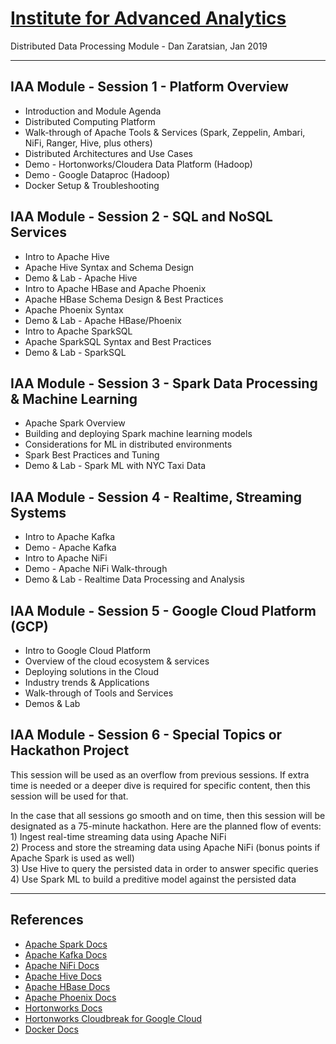 # [Institute for Advanced Analytics](https://analytics.ncsu.edu/)
Distributed Data Processing Module - Dan Zaratsian, Jan 2019

-----------------

## IAA Module - Session 1 - Platform Overview
* Introduction and Module Agenda
* Distributed Computing Platform
* Walk-through of Apache Tools & Services (Spark, Zeppelin, Ambari, NiFi, Ranger, Hive, plus others)
* Distributed Architectures and Use Cases
* Demo - Hortonworks/Cloudera Data Platform (Hadoop)
* Demo - Google Dataproc (Hadoop)
* Docker Setup & Troubleshooting

## IAA Module - Session 2 - SQL and NoSQL Services
* Intro to Apache Hive
* Apache Hive Syntax and Schema Design
* Demo & Lab - Apache Hive
* Intro to Apache HBase and Apache Phoenix
* Apache HBase Schema Design & Best Practices
* Apache Phoenix Syntax
* Demo & Lab - Apache HBase/Phoenix
* Intro to Apache SparkSQL
* Apache SparkSQL Syntax and Best Practices
* Demo & Lab - SparkSQL

## IAA Module - Session 3 - Spark Data Processing & Machine Learning
* Apache Spark Overview
* Building and deploying Spark machine learning models
* Considerations for ML in distributed environments
* Spark Best Practices and Tuning
* Demo & Lab - Spark ML with NYC Taxi Data

## IAA Module - Session 4 - Realtime, Streaming Systems
* Intro to Apache Kafka
* Demo - Apache Kafka
* Intro to Apache NiFi
* Demo - Apache NiFi Walk-through
* Demo & Lab - Realtime Data Processing and Analysis

## IAA Module - Session 5 - Google Cloud Platform (GCP)
* Intro to Google Cloud Platform
* Overview of the cloud ecosystem & services
* Deploying solutions in the Cloud
* Industry trends & Applications
* Walk-through of Tools and Services
* Demos & Lab

## IAA Module - Session 6 - Special Topics or Hackathon Project
This session will be used as an overflow from previous sessions. If extra time is needed 
or a deeper dive is required for specific content, then this session will be used for that. 

In the case that all sessions go smooth and on time, then this session will be designated 
as a 75-minute hackathon. Here are the planned flow of events:
<br>1) Ingest real-time streaming data using Apache NiFi
<br>2) Process and store the streaming data using Apache NiFi (bonus points if Apache Spark is used as well)
<br>3) Use Hive to query the persisted data in order to answer specific queries
<br>4) Use Spark ML to build a preditive model against the persisted data

-----------------

## References
* [Apache Spark Docs](https://spark.apache.org/docs/latest/)
* [Apache Kafka Docs](https://kafka.apache.org/20/documentation.html)
* [Apache NiFi Docs](https://nifi.apache.org/docs.html)
* [Apache Hive Docs](https://cwiki.apache.org/confluence/display/Hive/GettingStarted)
* [Apache HBase Docs](https://hbase.apache.org/book.html)
* [Apache Phoenix Docs](https://phoenix.apache.org/)
* [Hortonworks Docs](https://docs.hortonworks.com/)
* [Hortonworks Cloudbreak for Google Cloud](https://docs.hortonworks.com/HDPDocuments/Cloudbreak/Cloudbreak-2.7.2/content/gcp-quick/index.html)
* [Docker Docs](https://docs.docker.com/)
